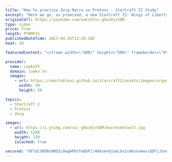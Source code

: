 ```yaml
---
title: "How to practise Zerg Macro vs Protoss - StarCraft II Study"
excerpt: "Here we go, as promised, a new StarCraft II: Wings of Liberty and Heart of the Swarm video for SC2. A lot of people overthink strategy while slipping at macro. In this video I talk about how to practise in ZvP, what to do and what benchmarks (supply) you should be hitting at what time.  This is the second"
originalUrl: https://youtube.com/watch?v=_q9ai0jvS8M
type: video
price: Free
length: PT8M51S
publishedDateTime: 2013-04-26T12:26:18Z
heat: 50

featuredContent: "<iframe width=\"800\" height=\"500\" frameborder=\"0\" src=\"https://www.youtube.com/embed/_q9ai0jvS8M\" allow=\"accelerometer; autoplay; encrypted-media; gyroscope; picture-in-picture\" allowfullscreen></iframe>"

provider:
  name: LowkoTV
  domain: lowko.tv
  images:
    - url: https://smartableai.github.io/starcraft2/assets/images/organizations/lowko.tv-50x50.jpg
      width: 50
      height: 50

topics:
  - StarCraft 2
  - Protoss
  - Zerg

images:
  - url: https://i.ytimg.com/vi/_q9ai0jvS8M/maxresdefault.jpg
    width: 1280
    height: 720
    isCached: true

secured: "OFlbCSMdRn0RDIc0wgHP6SfwQUFl/HHXsm+DjUeLbx2rAksno4wv/QDFjJSxK3M7szA1mQ8Og/tIoBSpDxZL+Wo4lGjc6vXO8rhJnp+9uzczbqLIuY+kocov3dR8wQ/rHUrWbUtDPrRGLTKyBf2sQRQ/2lGI5nsyPB1g9ZUwuWp2lLMtXMiOZpiYyL2/AdtBIm0RooMWvnv6aDx3kuVEUF+I/4IU5KIJ7BNKmNgsSVHOJvmH3c8XLKtaaQUKQxa4f0lNzixKOa0wcBzYdW7g6sy9ZwC6qpvjq5gZHr1R5ikwlR5xFAa2VCCtUyo0SJslZnKgjQPPr+5uvucDnatf+fNCHOrZa7dNRR6ruvypeeJqmZQGaS/v4x+7TZPfPpQje0vs7e+r9iqEiLxWeKRbb3xZH9ISiEv6mgXJRpDvb7M=;g2bKZl7owJxnt8y903/xaA=="
---
```


